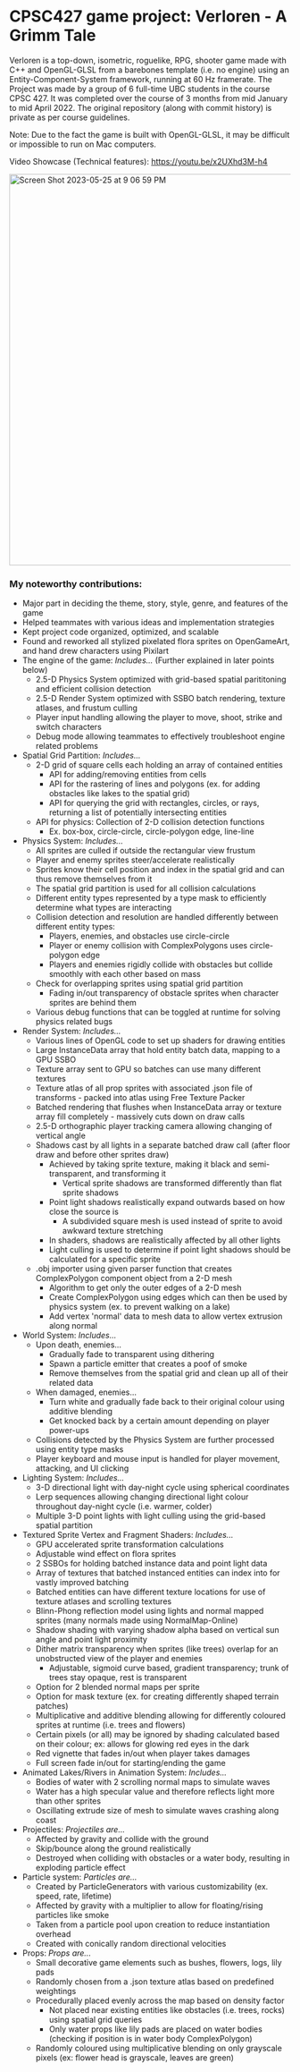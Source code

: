 # CPSC427 game project: Verloren - A Grimm Tale

Verloren is a top-down, isometric, roguelike, RPG, shooter game made with C++ and OpenGL-GLSL from a barebones template (i.e. no engine) using an Entity-Component-System framework, running at 60 Hz framerate.
The Project was made by a group of 6 full-time UBC students in the course CPSC 427.
It was completed over the course of 3 months from mid January to mid April 2022.
The original repository (along with commit history) is private as per course guidelines.

Note: Due to the fact the game is built with OpenGL-GLSL, it may be difficult or impossible to run on Mac computers.

Video Showcase (Technical features): https://youtu.be/x2UXhd3M-h4

<img width="700" alt="Screen Shot 2023-05-25 at 9 06 59 PM" src="https://github.com/JHolzhey/Verloren/assets/98447991/54649ca3-1780-4e8c-aa0f-0893dc9a35cc">

### My noteworthy contributions:
* Major part in deciding the theme, story, style, genre, and features of the game
* Helped teammates with various ideas and implementation strategies
* Kept project code organized, optimized, and scalable
* Found and reworked all stylized pixelated flora sprites on OpenGameArt, and hand drew characters using Pixilart
* The engine of the game: _Includes..._ (Further explained in later points below)
  * 2.5-D Physics System optimized with grid-based spatial parititoning and efficient collision detection
  * 2.5-D Render System optimized with SSBO batch rendering, texture atlases, and frustum culling
  * Player input handling allowing the player to move, shoot, strike and switch characters
  * Debug mode allowing teammates to effectively troubleshoot engine related problems
* Spatial Grid Partition: _Includes..._
  * 2-D grid of square cells each holding an array of contained entities 
    * API for adding/removing entities from cells
    * API for the rastering of lines and polygons (ex. for adding obstacles like lakes to the spatial grid)
    * API for querying the grid with rectangles, circles, or rays, returning a list of potentially intersecting entities
  * API for physics: Collection of 2-D collision detection functions
    * Ex. box-box, circle-circle, circle-polygon edge, line-line
* Physics System: _Includes..._
  * All sprites are culled if outside the rectangular view frustum
  * Player and enemy sprites steer/accelerate realistically
  * Sprites know their cell position and index in the spatial grid and can thus remove themselves from it
  * The spatial grid partition is used for all collision calculations
  * Different entity types represented by a type mask to efficiently determine what types are interacting
  * Collision detection and resolution are handled differently between different entity types:
    * Players, enemies, and obstacles use circle-circle
    * Player or enemy collision with ComplexPolygons uses circle-polygon edge
    * Players and enemies rigidly collide with obstacles but collide smoothly with each other based on mass
  * Check for overlapping sprites using spatial grid partition
    * Fading in/out transparency of obstacle sprites when character sprites are behind them
  * Various debug functions that can be toggled at runtime for solving physics related bugs
* Render System: _Includes..._
  * Various lines of OpenGL code to set up shaders for drawing entities
  * Large InstanceData array that hold entity batch data, mapping to a GPU SSBO
  * Texture array sent to GPU so batches can use many different textures
  * Texture atlas of all prop sprites with associated .json file of transforms - packed into atlas using Free Texture Packer
  * Batched rendering that flushes when InstanceData array or texture array fill completely - massively cuts down on draw calls 
  * 2.5-D orthographic player tracking camera allowing changing of vertical angle
  * Shadows cast by all lights in a separate batched draw call (after floor draw and before other sprites draw)
    * Achieved by taking sprite texture, making it black and semi-transparent, and transforming it
      * Vertical sprite shadows are transformed differently than flat sprite shadows
    * Point light shadows realistically expand outwards based on how close the source is
      * A subdivided square mesh is used instead of sprite to avoid awkward texture stretching
    * In shaders, shadows are realistically affected by all other lights
    * Light culling is used to determine if point light shadows should be calculated for a specific sprite
  * .obj importer using given parser function that creates ComplexPolygon component object from a 2-D mesh
    * Algorithm to get only the outer edges of a 2-D mesh
    * Create ComplexPolygon using edges which can then be used by physics system (ex. to prevent walking on a lake)
    * Add vertex 'normal' data to mesh data to allow vertex extrusion along normal
* World System: _Includes..._
  * Upon death, enemies...
    * Gradually fade to transparent using dithering
    * Spawn a particle emitter that creates a poof of smoke
    * Remove themselves from the spatial grid and clean up all of their related data
  * When damaged, enemies...
    * Turn white and gradually fade back to their original colour using additive blending
    * Get knocked back by a certain amount depending on player power-ups
  * Collisions detected by the Physics System are further processed using entity type masks
  * Player keyboard and mouse input is handled for player movement, attacking, and UI clicking
* Lighting System: _Includes..._
  * 3-D directional light with day-night cycle using spherical coordinates
  * Lerp sequences allowing changing directional light colour throughout day-night cycle (i.e. warmer, colder)
  * Multiple 3-D point lights with light culling using the grid-based spatial partition
* Textured Sprite Vertex and Fragment Shaders: _Includes..._
  * GPU accelerated sprite transformation calculations
  * Adjustable wind effect on flora sprites
  * 2 SSBOs for holding batched instance data and point light data
  * Array of textures that batched instanced entities can index into for vastly improved batching
  * Batched entities can have different texture locations for use of texture atlases and scrolling textures
  * Blinn-Phong reflection model using lights and normal mapped sprites (many normals made using NormalMap-Online)
  * Shadow shading with varying shadow alpha based on vertical sun angle and point light proximity
  * Dither matrix transparency when sprites (like trees) overlap for an unobstructed view of the player and enemies
    * Adjustable, sigmoid curve based, gradient transparency; trunk of trees stay opaque, rest is transparent
  * Option for 2 blended normal maps per sprite
  * Option for mask texture (ex. for creating differently shaped terrain patches)
  * Multiplicative and additive blending allowing for differently coloured sprites at runtime (i.e. trees and flowers)
  * Certain pixels (or all) may be ignored by shading calculated based on their colour; ex: allows for glowing red eyes in the dark
  * Red vignette that fades in/out when player takes damages
  * Full screen fade in/out for starting/ending the game
* Animated Lakes/Rivers in Animation System: _Includes..._
  * Bodies of water with 2 scrolling normal maps to simulate waves
  * Water has a high specular value and therefore reflects light more than other sprites
  * Oscillating extrude size of mesh to simulate waves crashing along coast
* Projectiles: _Projectiles are..._
  * Affected by gravity and collide with the ground
  * Skip/bounce along the ground realistically
  * Destroyed when colliding with obstacles or a water body, resulting in exploding particle effect
* Particle system: _Particles are..._
  * Created by ParticleGenerators with various customizability (ex. speed, rate, lifetime)
  * Affected by gravity with a multiplier to allow for floating/rising particles like smoke
  * Taken from a particle pool upon creation to reduce instantiation overhead
  * Created with conically random directional velocities
* Props: _Props are..._
  * Small decorative game elements such as bushes, flowers, logs, lily pads
  * Randomly chosen from a .json texture atlas based on predefined weightings
  * Procedurally placed evenly across the map based on density factor
    * Not placed near existing entities like obstacles (i.e. trees, rocks) using spatial grid queries
    * Only water props like lily pads are placed on water bodies (checking if position is in water body ComplexPolygon)
  * Randomly coloured using multiplicative blending on only grayscale pixels (ex: flower head is grayscale, leaves are green) 
